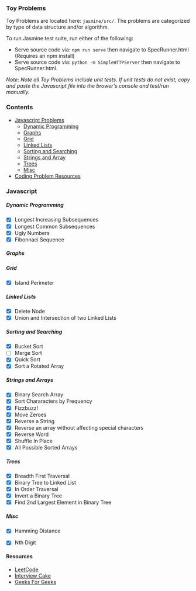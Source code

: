 ### Toy Problems

Toy Problems are located here: `jasmine/src/`. The problems are categorized by type of data structure and/or algorithm.

To run Jasmine test suite, run either of the following:
* Serve source code via: `npm run serve` then navigate to SpecRunner.html (Requires an npm install)
* Serve source code via: `python -m SimpleHTTPServer` then navigate to SpecRunner.html.

_Note: Note all Toy Problems include unit tests. If unit tests do not exist, copy and paste the
Javascript file into the brower's console and test/run manually._

### Contents
- [Javascript Problems](#javascript)
  - [Dynamic Programming](#dynamic-programming)
  - [Graphs](#graphs)
  - [Grid](#grid)
  - [Linked Lists](#linked-lists)
  - [Sorting and Searching](#sorting-and-searching)
  - [Strings and Array](#strings-and-arrays)
  - [Trees](#trees)
  - [Misc](#mis)
- [Coding Problem Resources](#resources)

### Javascript

##### Dynamic Programming
- [X] Longest Increasing Subsequences
- [X] Longest Common Subsequences
- [X] Ugly Numbers
- [X] Fibonnaci Sequence

##### Graphs

##### Grid
- [X] Island Perimeter

##### Linked Lists
- [X] Delete Node
- [X] Union and Intersection of two Linked Lists

##### Sorting and Searching
- [X] Bucket Sort
- [ ] Merge Sort
- [X] Quick Sort
- [X] Sort a Rotated Array

##### Strings and Arrays
- [X] Binary Search Array
- [X] Sort Chararacters by Frequency
- [X] Fizzbuzz!
- [X] Move Zeroes
- [X] Reverse a String
- [X] Reverse an array without affecting special characters
- [X] Reverse Word
- [X] Shuffle In Place
- [X] All Possible Sorted Arrays

##### Trees
- [X] Breadth First Traversal
- [X] Binary Tree to Linked List
- [X] In Order Traversal
- [X] Invert a Binary Tree
- [X] Find 2nd Largest Element in Binary Tree

##### Misc
- [X] Hamming Distance
- [X] Nth Digit


#### Resources
- [LeetCode](https://leetcode.com/)
- [Interview Cake](https://interviewcake.com)
- [Geeks For Geeks](http://www.geeksforgeeks.org/top-algorithms-and-data-structures-for-competitive-programming/)

